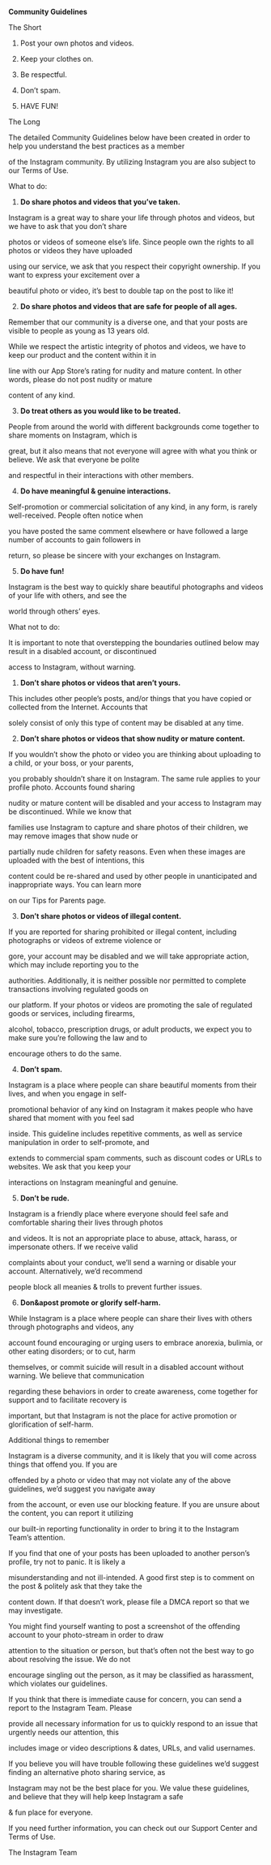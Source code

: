 **Community Guidelines**

The Short

1. Post your own photos and videos.

2. Keep your clothes on.

3. Be respectful.

4. Don’t spam.

5. HAVE FUN!

The Long

The detailed Community Guidelines below have been created in order to help you understand the best practices as a member

of the Instagram community. By utilizing Instagram you are also subject to our Terms of Use.

What to do:

1. **Do share photos and videos that you’ve taken.**

Instagram is a great way to share your life through photos and videos, but we have to ask that you don’t share

photos or videos of someone else’s life. Since people own the rights to all photos or videos they have uploaded

using our service, we ask that you respect their copyright ownership. If you want to express your excitement over a

beautiful photo or video, it’s best to double tap on the post to like it!

2. **Do share photos and videos that are safe for people of all ages.**

Remember that our community is a diverse one, and that your posts are visible to people as young as 13 years old.

While we respect the artistic integrity of photos and videos, we have to keep our product and the content within it in

line with our App Store’s rating for nudity and mature content. In other words, please do not post nudity or mature

content of any kind.

3. **Do treat others as you would like to be treated.**

People from around the world with different backgrounds come together to share moments on Instagram, which is

great, but it also means that not everyone will agree with what you think or believe. We ask that everyone be polite

and respectful in their interactions with other members.

4. **Do have meaningful & genuine interactions.**

Self-promotion or commercial solicitation of any kind, in any form, is rarely well-received. People often notice when

you have posted the same comment elsewhere or have followed a large number of accounts to gain followers in

return, so please be sincere with your exchanges on Instagram.

5. **Do have fun!**

Instagram is the best way to quickly share beautiful photographs and videos of your life with others, and see the

world through others’ eyes.

What not to do:

It is important to note that overstepping the boundaries outlined below may result in a disabled account, or discontinued

access to Instagram, without warning.

1. **Don’t share photos or videos that aren’t yours.**

This includes other people’s posts, and/or things that you have copied or collected from the Internet. Accounts that

solely consist of only this type of content may be disabled at any time.

2. **Don’t share photos or videos that show nudity or mature content.**

If you wouldn’t show the photo or video you are thinking about uploading to a child, or your boss, or your parents,

you probably shouldn’t share it on Instagram. The same rule applies to your profile photo. Accounts found sharing

nudity or mature content will be disabled and your access to Instagram may be discontinued. While we know that

families use Instagram to capture and share photos of their children, we may remove images that show nude or

partially nude children for safety reasons. Even when these images are uploaded with the best of intentions, this

content could be re-shared and used by other people in unanticipated and inappropriate ways. You can learn more

on our Tips for Parents page.

3. **Don’t share photos or videos of illegal content.**

If you are reported for sharing prohibited or illegal content, including photographs or videos of extreme violence or

gore, your account may be disabled and we will take appropriate action, which may include reporting you to the

authorities. Additionally, it is neither possible nor permitted to complete transactions involving regulated goods on

our platform. If your photos or videos are promoting the sale of regulated goods or services, including firearms,

alcohol, tobacco, prescription drugs, or adult products, we expect you to make sure you’re following the law and to

encourage others to do the same.

4. **Don’t spam.**

Instagram is a place where people can share beautiful moments from their lives, and when you engage in self-

promotional behavior of any kind on Instagram it makes people who have shared that moment with you feel sad

inside. This guideline includes repetitive comments, as well as service manipulation in order to self-promote, and

extends to commercial spam comments, such as discount codes or URLs to websites. We ask that you keep your

interactions on Instagram meaningful and genuine.

5. **Don’t be rude.**

Instagram is a friendly place where everyone should feel safe and comfortable sharing their lives through photos

and videos. It is not an appropriate place to abuse, attack, harass, or impersonate others. If we receive valid

complaints about your conduct, we’ll send a warning or disable your account. Alternatively, we’d recommend

people block all meanies & trolls to prevent further issues.

6. **Don&apost promote or glorify self-harm.**

While Instagram is a place where people can share their lives with others through photographs and videos, any

account found encouraging or urging users to embrace anorexia, bulimia, or other eating disorders; or to cut, harm

themselves, or commit suicide will result in a disabled account without warning. We believe that communication

regarding these behaviors in order to create awareness, come together for support and to facilitate recovery is

important, but that Instagram is not the place for active promotion or glorification of self-harm.

Additional things to remember

Instagram is a diverse community, and it is likely that you will come across things that offend you. If you are

offended by a photo or video that may not violate any of the above guidelines, we’d suggest you navigate away

from the account, or even use our blocking feature. If you are unsure about the content, you can report it utilizing

our built-in reporting functionality in order to bring it to the Instagram Team’s attention.

If you find that one of your posts has been uploaded to another person’s profile, try not to panic. It is likely a

misunderstanding and not ill-intended. A good first step is to comment on the post & politely ask that they take the

content down. If that doesn’t work, please file a DMCA report so that we may investigate.

You might find yourself wanting to post a screenshot of the offending account to your photo-stream in order to draw

attention to the situation or person, but that’s often not the best way to go about resolving the issue. We do not

encourage singling out the person, as it may be classified as harassment, which violates our guidelines.

If you think that there is immediate cause for concern, you can send a report to the Instagram Team. Please

provide all necessary information for us to quickly respond to an issue that urgently needs our attention, this

includes image or video descriptions & dates, URLs, and valid usernames.

If you believe you will have trouble following these guidelines we’d suggest finding an alternative photo sharing service, as

Instagram may not be the best place for you. We value these guidelines, and believe that they will help keep Instagram a safe

& fun place for everyone.

If you need further information, you can check out our Support Center and Terms of Use.

The Instagram Team


